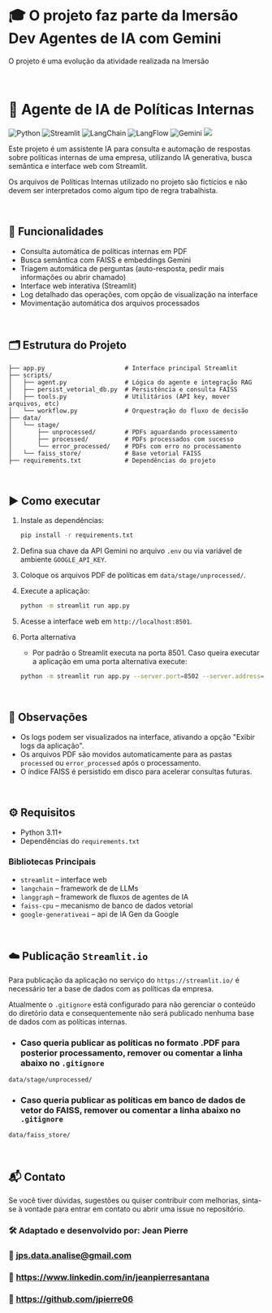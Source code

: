 # 🎓 O projeto faz parte da Imersão Dev Agentes de IA com Gemini

O projeto é uma evolução da atividade realizada na Imersão

<br>

# 🤖 Agente de IA de Políticas Internas

![Python](https://img.shields.io/badge/Python-3.11.7-blue)
![Streamlit](https://img.shields.io/badge/Streamlit-FF4B4B?style=flat&logo=streamlit&logoColor=white)
![LangChain](https://img.shields.io/badge/LangChain-ffffff?logo=langchain&logoColor=green)
![LangFlow](https://img.shields.io/badge/LangFlow-ffffff?logo=langflow&logoColor=blue)
![Gemini](https://img.shields.io/badge/Gemini-8E75B2?style=flat&logo=google&logoColor=white)
![](https://img.shields.io/badge/FAISS-blue?logo=facebook&style=flat)

Este projeto é um assistente IA para consulta e automação de respostas sobre políticas internas de uma empresa, utilizando IA generativa, busca semântica e interface web com Streamlit.

Os arquivos de Políticas Internas utilizado no projeto são fictícios e não devem ser interpretados como algum tipo de regra trabalhista.

<br>

## 🎯 Funcionalidades
- Consulta automática de políticas internas em PDF
- Busca semântica com FAISS e embeddings Gemini
- Triagem automática de perguntas (auto-resposta, pedir mais informações ou abrir chamado)
- Interface web interativa (Streamlit)
- Log detalhado das operações, com opção de visualização na interface
- Movimentação automática dos arquivos processados

<br>

## 🗂️ Estrutura do Projeto
```
├── app.py                      # Interface principal Streamlit
├── scripts/
│   ├── agent.py                # Lógica do agente e integração RAG
│   ├── persist_vetorial_db.py  # Persistência e consulta FAISS
│   ├── tools.py                # Utilitários (API key, mover arquivos, etc)
│   └── workflow.py             # Orquestração do fluxo de decisão
├── data/
│   └── stage/
│       ├── unprocessed/        # PDFs aguardando processamento
│       ├── processed/          # PDFs processados com sucesso
│       └── error_processed/    # PDFs com erro no processamento
│   └── faiss_store/            # Base vetorial FAISS
├── requirements.txt            # Dependências do projeto
```

<br>

## ▶️ Como executar
1. Instale as dependências:
   ```bash
   pip install -r requirements.txt
   ```
2. Defina sua chave da API Gemini no arquivo `.env` ou via variável de ambiente `GOOGLE_API_KEY`.
3. Coloque os arquivos PDF de políticas em `data/stage/unprocessed/`.
4. Execute a aplicação:
   ```bash
   python -m streamlit run app.py
   ```
5. Acesse a interface web em `http://localhost:8501`.

6. Porta alternativa
   * Por padrão o Streamlit executa na porta 8501. Caso queira executar a aplicação em uma porta alternativa execute:

   ```bash
   python -m streamlit run app.py --server.port=8502 --server.address=0.0.0.0
   ```

<br>

## 📌 Observações
- Os logs podem ser visualizados na interface, ativando a opção "Exibir logs da aplicação".
- Os arquivos PDF são movidos automaticamente para as pastas `processed` ou `error_processed` após o processamento.
- O índice FAISS é persistido em disco para acelerar consultas futuras.

<br>

## ⚙️ Requisitos
- Python 3.11+
- Dependências do `requirements.txt`

### Bibliotecas Principais
- `streamlit` – interface web
- `langchain` – framework de de LLMs
- `langgraph` – framework de fluxos de agentes de IA
- `faiss-cpu` – mecanismo de banco de dados vetorial
- `google-generativeai` – api de IA Gen da Google

<br>

## ☁️ Publicação `Streamlit.io`

Para publicação da aplicação no serviço do `https://streamlit.io/` é necessário ter a base de dados com as políticas da empresa.

Atualmente o `.gitignore` está configurado para não gerenciar o conteúdo do diretório data e consequentemente não será publicado nenhuma base de dados com as políticas internas.

* ### Caso queria publicar as políticas no formato .PDF para posterior processamento, remover ou comentar a linha abaixo no `.gitignore`

`data/stage/unprocessed/`

* ### Caso queria publicar as políticas em banco de dados de vetor do FAISS, remover ou comentar a linha abaixo no `.gitignore`

`data/faiss_store/`

<br>


## 📬 Contato

Se você tiver dúvidas, sugestões ou quiser contribuir com melhorias, sinta-se à vontade para entrar em contato ou abrir uma issue no repositório.

### 🛠️ Adaptado e desenvolvido por: Jean Pierre
### 📧 jps.data.analise@gmail.com
### 💼 https://www.linkedin.com/in/jeanpierresantana
### 🧩 https://github.com/jpierre06
